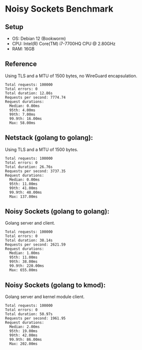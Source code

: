 # Noisy Sockets Benchmark

## Setup

* OS: Debian 12 (Bookworm)
* CPU: Intel(R) Core(TM) i7-7700HQ CPU @ 2.80GHz
* RAM: 16GB

## Reference

Using TLS and a MTU of 1500 bytes, no WireGuard encapsulation.

```
Total requests: 100000
Total errors: 0
Total duration: 12.86s
Requests per second: 7774.74
Request durations:
  Median: 0.00ms
  95th: 4.00ms
  99th: 7.00ms
  99.9th: 16.00ms
  Max: 58.00ms
```

## Netstack (golang to golang):

Using TLS and a MTU of 1500 bytes.

```
Total requests: 100000
Total errors: 0
Total duration: 26.76s
Requests per second: 3737.35
Request durations:
  Median: 0.00ms
  95th: 11.00ms
  99th: 41.00ms
  99.9th: 48.00ms
  Max: 137.00ms
```

## Noisy Sockets (golang to golang):

Golang server and client.

```
Total requests: 100000
Total errors: 0
Total duration: 38.14s
Requests per second: 2621.59
Request durations:
  Median: 1.00ms
  95th: 11.00ms
  99th: 38.00ms
  99.9th: 220.00ms
  Max: 655.00ms
```

## Noisy Sockets (golang to kmod):

Golang server and kernel module client.

```
Total requests: 100000
Total errors: 0
Total duration: 50.97s
Requests per second: 1961.95
Request durations:
  Median: 2.00ms
  95th: 19.00ms
  99th: 42.00ms
  99.9th: 86.00ms
  Max: 202.00ms
```